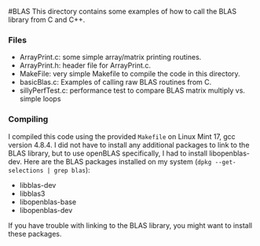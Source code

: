 #BLAS
This directory contains some examples of how to call the BLAS library from C and C++. 

### Files
* ArrayPrint.c: some simple array/matrix printing routines.
* ArrayPrint.h: header file for ArrayPrint.c.
* MakeFile: very simple Makefile to compile the code in this directory.
* basicBlas.c: Examples of calling raw BLAS routines from C.
* sillyPerfTest.c: performance test to compare BLAS matrix multiply vs. simple loops

### Compiling
I compiled this code using the provided `Makefile` on Linux Mint 17, gcc version 4.8.4. I did not have to install any additional packages to link to the BLAS library, but to use openBLAS specifically, I had to install libopenblas-dev. Here are the BLAS packages installed on my system (`dpkg --get-selections | grep blas`):
* libblas-dev
* libblas3
* libopenblas-base
* libopenblas-dev

If you have trouble with linking to the BLAS library, you might want to install these packages.
